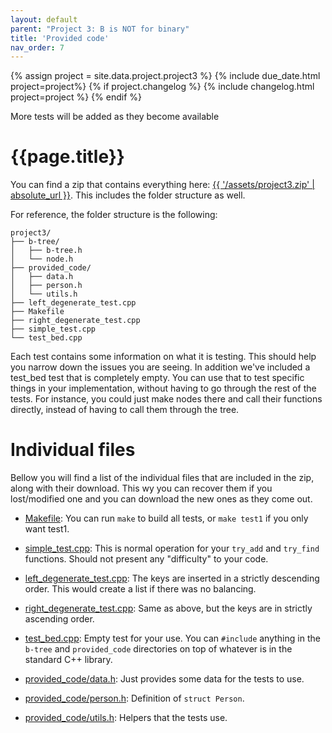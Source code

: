 ```yaml
---
layout: default
parent: "Project 3: B is NOT for binary"
title: 'Provided code'
nav_order: 7
---
```

{% assign project = site.data.project.project3 %}
{% include due_date.html project=project%}
{% if project.changelog %}
{% include changelog.html project=project %}
{% endif %}

<div class="alert alert-danger mt-5">
    More tests will be added as they become available
</div>

# {{page.title}}

You can find a zip that contains everything here:
<a href="{{ '/assets/project3.zip' | absolute_url }}" target="_blank"
rel="noopener noreferrer" download>{{ '/assets/project3.zip' | absolute_url
}}</a>. This includes the folder structure as well.

For reference, the folder structure is the following:
```
project3/
├── b-tree/
│   ├── b-tree.h
│   └── node.h
├── provided_code/
│   ├── data.h
│   ├── person.h
│   └── utils.h
├── left_degenerate_test.cpp
├── Makefile
├── right_degenerate_test.cpp
├── simple_test.cpp
└── test_bed.cpp
```

Each test contains some information on what it is testing. This should help you 
narrow down the issues you are seeing. In addition we've included a test_bed
test that is completely empty. You can use that to test specific things in your
implementation, without having to go through the rest of the tests. For
instance, you could just make nodes there and call their functions directly,
instead of having to call them through the tree.

# Individual files

Bellow you will find a list of the individual files that are included in the
zip, along with their download. This wy you can recover them if you
lost/modified one and you can download the new ones as they come out.

* <a href="{{ '/assets/project3/Makefile' | absolute_url }}" target="_blank"
  rel="noopener noreferrer" download>Makefile</a>: You can run `make` to build
  all tests, or `make test1` if you only want test1.

* <a href="{{ '/assets/project3/simple_test.cpp' | absolute_url }}"
  target="_blank" rel="noopener noreferrer" download>simple_test.cpp</a>: This
  is normal operation for your `try_add` and `try_find` functions. Should not
  present any "difficulty" to your code.

* <a href="{{ '/assets/project3/left_degenerate_test.cpp' | absolute_url }}"
  target="_blank" rel="noopener noreferrer"
  download>left_degenerate_test.cpp</a>: The keys are inserted in a strictly
  descending order. This would create a list if there was no balancing.

* <a href="{{ '/assets/project3/right_degenerate_test.cpp' | absolute_url }}"
  target="_blank" rel="noopener noreferrer"
  download>right_degenerate_test.cpp</a>: Same as above, but the keys are in
  strictly ascending order.

* <a href="{{ '/assets/project3/test_bed.cpp' | absolute_url }}" target="_blank"
  rel="noopener noreferrer" download>test_bed.cpp</a>: Empty test for your use.
  You can `#include` anything in the `b-tree` and `provided_code` directories on
  top of whatever is in the standard C++ library.

* <a href="{{ '/assets/project3/provided_code/data.h' | absolute_url }}"
  target="_blank" rel="noopener noreferrer" download>provided_code/data.h</a>:
  Just provides some data for the tests to use.

* <a href="{{ '/assets/project3/provided_code/person.h' | absolute_url }}"
  target="_blank" rel="noopener noreferrer" download>provided_code/person.h</a>:
  Definition of `struct Person`.

* <a href="{{ '/assets/project3/provided_code/utils.h' | absolute_url }}"
  target="_blank" rel="noopener noreferrer" download>provided_code/utils.h</a>:
  Helpers that the tests use.